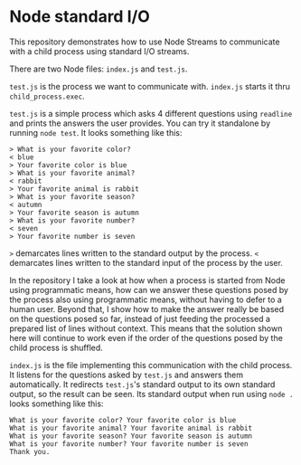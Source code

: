 # Node standard I/O

This repository demonstrates how to use Node Streams to communicate with a child
process using standard I/O streams.

There are two Node files: `index.js` and `test.js`.

`test.js` is the process we want to communicate with. `index.js` starts it thru
`child_process.exec`.

`test.js` is a simple process which asks 4 different questions using `readline`
and prints the answers the user provides. You can try it standalone by running
`node test`. It looks something like this:

```
> What is your favorite color?
< blue
> Your favorite color is blue
> What is your favorite animal?
< rabbit
> Your favorite animal is rabbit
> What is your favorite season?
< autumn
> Your favorite season is autumn
> What is your favorite number?
< seven
> Your favorite number is seven
```

`>` demarcates lines written to the standard output by the process.
`<` demarcates lines written to the standard input of the process by the user.

In the repository I take a look at how when a process is started from Node using
programmatic means, how can we answer these questions posed by the process also
using programmatic means, without having to defer to a human user. Beyond that,
I show how to make the answer really be based on the questions posed so far,
instead of just feeding the processed a prepared list of lines without context.
This means that the solution shown here will continue to work even if the order
of the questions posed by the child process is shuffled.

`index.js` is the file implementing this communication with the child process.
It listens for the questions asked by `test.js` and answers them automatically.
It redirects `test.js`'s standard output to its own standard output, so the
result can be seen. Its standard output when run using `node .` looks something
like this:

```
What is your favorite color? Your favorite color is blue
What is your favorite animal? Your favorite animal is rabbit
What is your favorite season? Your favorite season is autumn
What is your favorite number? Your favorite number is seven
Thank you.
```
